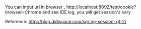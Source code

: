 You can input url in browser , http://localhost:8092/test/cookie?browser=Chrome
and see IDE log, you will get session's vary

Reference:
http://blog.didispace.com/spring-session-xjf-2/